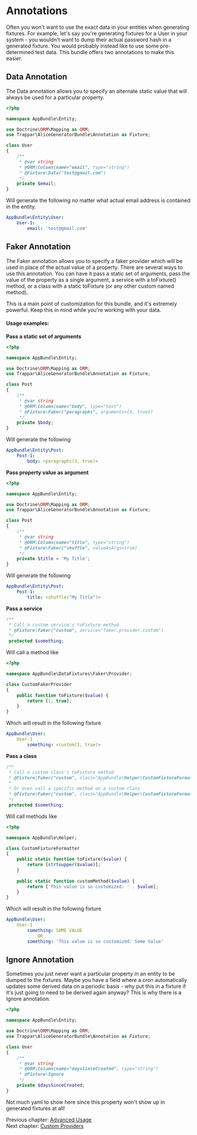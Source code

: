 # Annotations

Often you won't want to use the exact data in your entities when generating fixtures. For example, let's say you're
generating fixtures for a User in your system - you wouldn't want to dump their actual password hash in a generated
fixture. You would probably instead like to use some pre-determined test data. This bundle offers two annotations
to make this easier.

## Data Annotation

The Data annotation allows you to specify an alternate static value that will always be used for a particular property.
 
```php
<?php

namespace AppBundle\Entity;

use Doctrine\ORM\Mapping as ORM;
use Trappar\AliceGeneratorBundle\Annotation as Fixture;

class User
{
    /**
     * @var string
     * @ORM\Column(name="email", type="string")
     * @Fixture\Data("test@gmail.com")
     */
    private $email;
}
```

Will generate the following no matter what actual email address is contained in the entity.

```yaml
AppBundle\Entity\User:
    User-1:
        email: 'test@gmail.com'
```

## Faker Annotation

The Faker annotation allows you to specify a faker provider which will be used in place of the actual value of a
property. There are several ways to use this annotation. You can have it pass a static set of arguments, pass the value
of the property as a single argument, a service with a toFixture() method, or a class with a static toFixture
(or any other custom named method).

This is a main point of customization for this bundle, and it's extremely powerful. Keep this in mind while you're
working with your data.

#### Usage examples:

**Pass a static set of arguments**

```php
<?php

namespace AppBundle\Entity;

use Doctrine\ORM\Mapping as ORM;
use Trappar\AliceGeneratorBundle\Annotation as Fixture;

class Post
{
    /**
     * @var string
     * @ORM\Column(name="body", type="text")
     * @Fixture\Faker("paragraphs", arguments={3, true})
     */
    private $body;
}
```

Will generate the following

```yaml
AppBundle\Entity\Post:
    Post-1:
        body: <paragraphs(3, true)>
```

**Pass property value as argument**

```php
<?php

namespace AppBundle\Entity;

use Doctrine\ORM\Mapping as ORM;
use Trappar\AliceGeneratorBundle\Annotation as Fixture;

class Post
{
    /**
     * @var string
     * @ORM\Column(name="title", type="string")
     * @Fixture\Faker("shuffle", valueAsArgs=true)
     */
    private $title = 'My Title';
}
```

Will generate the following

```yaml
AppBundle\Entity\Post:
    Post-1:
        title: <shuffle("My Title")>
```

**Pass a service**

```php
/**
 * Call a custom service's toFixture method
 * @Fixture\Faker("custom", service="faker.provider.custom")
 */
 protected $something;
```

Will call a method like

```php
<?php

namespace AppBundle\DataFixtures\Faker\Provider;

class CustomFakerProvider
{
    public function toFixture($value) {
        return [1, true];
    }
}
```

Which will result in the following fixture

```yaml
AppBundle\User:
    User-1
        something: <custom(1, true)> 
```

**Pass a class**

```php
/**
 * Call a custom class's toFixture method
 * @Fixture\Faker("custom", class="AppBundle\Helper\CustomFixtureFormatter")
 *
 * Or even call a specific method on a custom class
 * @Fixture\Faker("custom", class="AppBundle\Helper\CustomFixtureFormatter::customMethod")
 */
 protected $something;
```

Will call methods like

```php
<?php

namespace AppBundle\Helper;

class CustomFixtureFormatter
{
    public static function toFixture($value) {
        return [strtoupper($value)];
    }
    
    public static function customMethod($value) {
        return ['This value is so customized: ' . $value];
    }
}
```

Which will result in the following fixture

```yaml
AppBundle\User:
    User-1
        something: SOME VALUE
            OR
        something: 'This value is so customized: Some Value'
```

## Ignore Annotation

Sometimes you just never want a particular property in an entity to be dumped to the fixtures. Maybe you have a field
where a cron automatically updates some derived data on a periodic basis - why put this in a fixture if it's just going
to need to be derived again anyway? This is why there is a Ignore annotation.

```php
<?php

namespace AppBundle\Entity;

use Doctrine\ORM\Mapping as ORM;
use Trappar\AliceGeneratorBundle\Annotation as Fixture;

class User
{
    /**
     * @var string
     * @ORM\Column(name="daysSinceCreated", type="string")
     * @Fixture\Ignore
     */
    private $daysSinceCreated;
}
```

Not much yaml to show here since this property won't show up in generated fixtures at all!

Previous chapter: [Advanced Usage](advanced-usage.md)<br />
Next chapter: [Custom Providers](custom-providers.md)